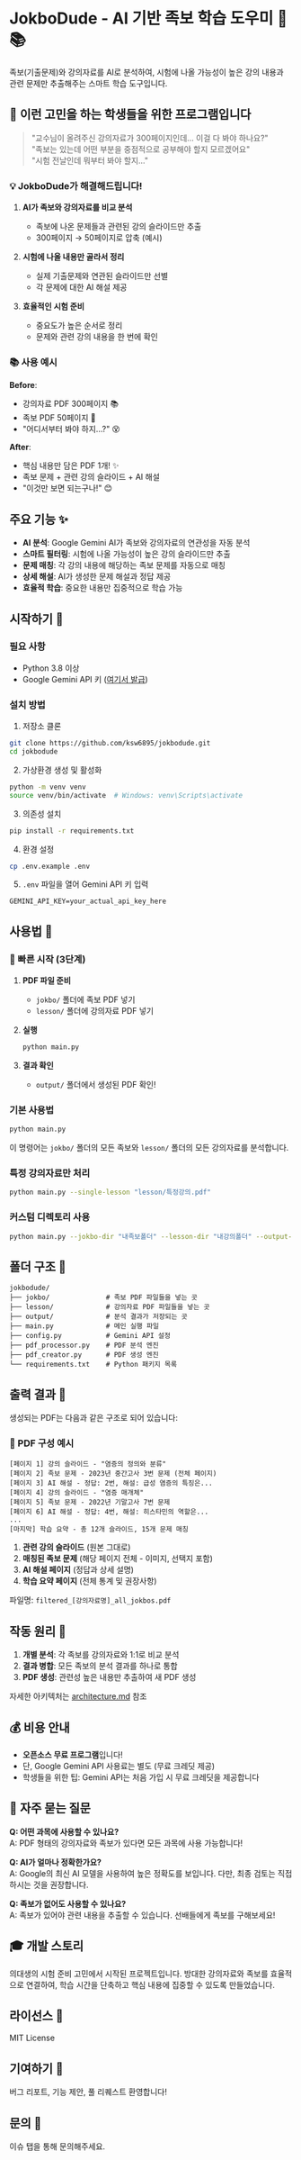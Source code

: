 # JokboDude - AI 기반 족보 학습 도우미 🤖📚

족보(기출문제)와 강의자료를 AI로 분석하여, 시험에 나올 가능성이 높은 강의 내용과 관련 문제만 추출해주는 스마트 학습 도구입니다.

## 🎯 이런 고민을 하는 학생들을 위한 프로그램입니다

> "교수님이 올려주신 강의자료가 300페이지인데... 이걸 다 봐야 하나요?"  
> "족보는 있는데 어떤 부분을 중점적으로 공부해야 할지 모르겠어요"  
> "시험 전날인데 뭐부터 봐야 할지..."

### 💡 JokboDude가 해결해드립니다!

1. **AI가 족보와 강의자료를 비교 분석**
   - 족보에 나온 문제들과 관련된 강의 슬라이드만 추출
   - 300페이지 → 50페이지로 압축 (예시)

2. **시험에 나올 내용만 골라서 정리**
   - 실제 기출문제와 연관된 슬라이드만 선별
   - 각 문제에 대한 AI 해설 제공

3. **효율적인 시험 준비**
   - 중요도가 높은 순서로 정리
   - 문제와 관련 강의 내용을 한 번에 확인

### 📚 사용 예시

**Before**: 
- 강의자료 PDF 300페이지 📚
- 족보 PDF 50페이지 📄
- "어디서부터 봐야 하지...?" 😵

**After**:
- 핵심 내용만 담은 PDF 1개! ✨
- 족보 문제 + 관련 강의 슬라이드 + AI 해설
- "이것만 보면 되는구나!" 😊

## 주요 기능 ✨

- **AI 분석**: Google Gemini AI가 족보와 강의자료의 연관성을 자동 분석
- **스마트 필터링**: 시험에 나올 가능성이 높은 강의 슬라이드만 추출
- **문제 매칭**: 각 강의 내용에 해당하는 족보 문제를 자동으로 매칭
- **상세 해설**: AI가 생성한 문제 해설과 정답 제공
- **효율적 학습**: 중요한 내용만 집중적으로 학습 가능

## 시작하기 🚀

### 필요 사항

- Python 3.8 이상
- Google Gemini API 키 ([여기서 발급](https://makersuite.google.com/app/apikey))

### 설치 방법

1. 저장소 클론
```bash
git clone https://github.com/ksw6895/jokbodude.git
cd jokbodude
```

2. 가상환경 생성 및 활성화
```bash
python -m venv venv
source venv/bin/activate  # Windows: venv\Scripts\activate
```

3. 의존성 설치
```bash
pip install -r requirements.txt
```

4. 환경 설정
```bash
cp .env.example .env
```

5. `.env` 파일을 열어 Gemini API 키 입력
```
GEMINI_API_KEY=your_actual_api_key_here
```

## 사용법 📖

### 🚀 빠른 시작 (3단계)

1. **PDF 파일 준비**
   - `jokbo/` 폴더에 족보 PDF 넣기
   - `lesson/` 폴더에 강의자료 PDF 넣기

2. **실행**
   ```bash
   python main.py
   ```

3. **결과 확인**
   - `output/` 폴더에서 생성된 PDF 확인!

### 기본 사용법

```bash
python main.py
```

이 명령어는 `jokbo/` 폴더의 모든 족보와 `lesson/` 폴더의 모든 강의자료를 분석합니다.

### 특정 강의자료만 처리

```bash
python main.py --single-lesson "lesson/특정강의.pdf"
```

### 커스텀 디렉토리 사용

```bash
python main.py --jokbo-dir "내족보폴더" --lesson-dir "내강의폴더" --output-dir "결과폴더"
```

## 폴더 구조 📁

```
jokbodude/
├── jokbo/              # 족보 PDF 파일들을 넣는 곳
├── lesson/             # 강의자료 PDF 파일들을 넣는 곳
├── output/             # 분석 결과가 저장되는 곳
├── main.py             # 메인 실행 파일
├── config.py           # Gemini API 설정
├── pdf_processor.py    # PDF 분석 엔진
├── pdf_creator.py      # PDF 생성 엔진
└── requirements.txt    # Python 패키지 목록
```

## 출력 결과 📄

생성되는 PDF는 다음과 같은 구조로 되어 있습니다:

### 📖 PDF 구성 예시

```
[페이지 1] 강의 슬라이드 - "염증의 정의와 분류"
[페이지 2] 족보 문제 - 2023년 중간고사 3번 문제 (전체 페이지)
[페이지 3] AI 해설 - 정답: 2번, 해설: 급성 염증의 특징은...
[페이지 4] 강의 슬라이드 - "염증 매개체"
[페이지 5] 족보 문제 - 2022년 기말고사 7번 문제
[페이지 6] AI 해설 - 정답: 4번, 해설: 히스타민의 역할은...
...
[마지막] 학습 요약 - 총 12개 슬라이드, 15개 문제 매칭
```

1. **관련 강의 슬라이드** (원본 그대로)
2. **매칭된 족보 문제** (해당 페이지 전체 - 이미지, 선택지 포함)
3. **AI 해설 페이지** (정답과 상세 설명)
4. **학습 요약 페이지** (전체 통계 및 권장사항)

파일명: `filtered_[강의자료명]_all_jokbos.pdf`

## 작동 원리 🔧

1. **개별 분석**: 각 족보를 강의자료와 1:1로 비교 분석
2. **결과 병합**: 모든 족보의 분석 결과를 하나로 통합
3. **PDF 생성**: 관련성 높은 내용만 추출하여 새 PDF 생성

자세한 아키텍처는 [architecture.md](architecture.md) 참조

## 💰 비용 안내

- **오픈소스 무료 프로그램**입니다!
- 단, Google Gemini API 사용료는 별도 (무료 크레딧 제공)
- 학생들을 위한 팁: Gemini API는 처음 가입 시 무료 크레딧을 제공합니다

## 🤔 자주 묻는 질문

**Q: 어떤 과목에 사용할 수 있나요?**  
A: PDF 형태의 강의자료와 족보가 있다면 모든 과목에 사용 가능합니다!

**Q: AI가 얼마나 정확한가요?**  
A: Google의 최신 AI 모델을 사용하여 높은 정확도를 보입니다. 다만, 최종 검토는 직접 하시는 것을 권장합니다.

**Q: 족보가 없어도 사용할 수 있나요?**  
A: 족보가 있어야 관련 내용을 추출할 수 있습니다. 선배들에게 족보를 구해보세요!

## 🎓 개발 스토리

의대생의 시험 준비 고민에서 시작된 프로젝트입니다. 방대한 강의자료와 족보를 효율적으로 연결하여, 학습 시간을 단축하고 핵심 내용에 집중할 수 있도록 만들었습니다.

## 라이선스 📜

MIT License

## 기여하기 🤝

버그 리포트, 기능 제안, 풀 리퀘스트 환영합니다!

## 문의 💬

이슈 탭을 통해 문의해주세요.